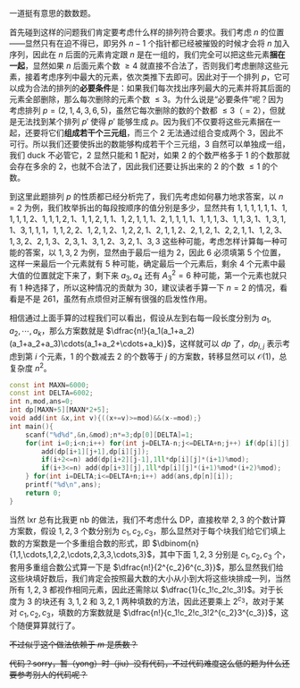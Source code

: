 一道挺有意思的数数题。

首先碰到这样的问题我们肯定要考虑什么样的排列符合要求。我们考虑 $n$ 的位置——显然只有在迫不得已，即另外 $n-1$ 个指针都已经被摧毁的时候才会将 $n$ 加入序列，因此在 $n$ 后面的元素肯定跟 $n$ 是在一组的，我们完全可以把这些元素**捆在一起**，显然如果 $n$ 后面元素个数 $\ge 4$ 就直接不合法了，否则我们考虑删除这些元素，接着考虑序列中最大的元素，依次类推下去即可。因此对于一个排列 $p$，它可以成为合法的排列的**必要条件**是：如果我们每次找出序列最大的元素并将其后面的元素全部删除，那么每次删除的元素个数 $\le 3$。为什么说是“必要条件”呢？因为考虑排列 $p=(2,1,4,3,6,5)$，虽然它每次删除的数的个数都 $\le 3$（$=2$），但就是无法找到某个排列 $p'$ 使得 $p'$ 能够生成 $p$。因为我们不仅要将这些元素捆在一起，还要将它们**组成若干个三元组**，而三个 $2$ 无法通过组合变成两个 $3$，因此不可行。所以我们还要使拆出的数能够构成若干个三元组，$3$ 自然可以单独成一组，我们 duck 不必管它，$2$ 显然只能和 $1$ 配对，如果 $2$ 的个数严格多于 $1$ 的个数那就会存在多余的 $2$，也就不合法了，因此我们还要让拆出来的 $2$ 的个数 $\le 1$ 的个数。

到这里此题排列 $p$ 的性质都已经分析完了，我们先考虑如何暴力地求答案，以 $n=2$ 为例，我们枚举拆出的每段按顺序的值分别是多少，显然共有 $1,1,1,1,1,1$、$1,1,1,1,2$、$1,1,1,2,1$、$1,1,2,1,1$、$1,2,1,1,1$、$2,1,1,1,1$、$1,1,1,3$、$1,1,3,1$、$1,3,1,1$、$3,1,1,1$，$1,1,2,2$、$1,2,1,2$、$1,2,2,1$、$2,1,1,2$、$2,1,2,1$、$2,2,1,1$、$1,2,3$、$1,3,2$、$2,1,3$、$2,3,1$、$3,1,2$、$3,2,1$、$3,3$ 这些种可能，考虑怎样计算每一种可能的答案，以 $1,3,2$ 为例，显然由于最后一组为 $2$，因此 $6$ 必须填第 $5$ 个位置，这样一来最后一个元素就有 $5$ 种可能，确定最后一个元素后，剩余 $4$ 个元素中最大值的位置就定下来了，剩下来 $a_3,a_4$ 还有 $A_{3}^2=6$ 种可能，第一个元素也就只有 $1$ 种选择了，所以这种情况的贡献为 $30$，建议读者手算一下 $n=2$ 的情况，看看是不是 $261$，虽然有点烦但对正解有很强的启发性作用。

相信通过上面手算的过程我们可以看出，假设从左到右每一段长度分别为 $a_1,a_2,\cdots,a_k$，那么方案数就是 $\dfrac{n!}{a_1(a_1+a_2)(a_1+a_2+a_3)\cdots(a_1+a_2+\cdots+a_k)}$，这样就可以 $dp$ 了，$dp_{i,j}$ 表示考虑到第 $i$ 个元素，$1$ 的个数减去 $2$ 的个数等于 $j$ 的方案数，转移显然可以 $\mathcal O(1)$，总复杂度 $n^2$。

```cpp
const int MAXN=6000;
const int DELTA=6002;
int n,mod,ans=0;
int dp[MAXN+5][MAXN*2+5];
void add(int &x,int v){((x+=v)>=mod)&&(x-=mod);}
int main(){
	scanf("%d%d",&n,&mod);n*=3;dp[0][DELTA]=1;
	for(int i=0;i<n;i++) for(int j=DELTA-n;j<=DELTA+n;j++) if(dp[i][j]){
		add(dp[i+1][j+1],dp[i][j]);
		if(i+2<=n) add(dp[i+2][j-1],1ll*dp[i][j]*(i+1)%mod);
		if(i+3<=n) add(dp[i+3][j],1ll*dp[i][j]*(i+1)%mod*(i+2)%mod);
	} for(int i=DELTA;i<=DELTA+n;i++) add(ans,dp[n][i]);
	printf("%d\n",ans);
	return 0;
}
```

当然 lxr 总有比我更 nb 的做法，我们不考虑什么 DP，直接枚举 $2,3$ 的个数计算方案数，假设 $1,2,3$ 个数分别为 $c_1,c_2,c_3$，那么显然对于每个块我们给它们填上数的方案数是一个多重组合数的形式，即 $\dbinom{n}{1,1,\cdots,1,2,2,\cdots,2,3,3,\cdots,3}$，其中下面 $1,2,3$ 分别是 $c_1,c_2,c_3$ 个，套用多重组合数公式算一下是 $\dfrac{n!}{2^{c_2}6^{c_3}}$，那么显然我们给这些块填好数后，我们肯定会按照最大数的大小从小到大将这些块排成一列，当然所有 $1,2,3$ 都视作相同元素，因此还需除以 $\dfrac{1}{c_1!c_2!c_3!}$。对于长度为 $3$ 的块还有 $3,1,2$ 和 $3,2,1$ 两种填数的方法，因此还要乘上 $2^{c_3}$，故对于某对 $c_1,c_2,c_3$，填数的方案数就是 $\dfrac{n!}{c_1!c_2!c_3!2^{c_2}3^{c_3}}$，这个随便算算就行了。

~~不过似乎这个做法依赖于 $m$ 是质数？~~

~~代码？sorry，暂（yong）时（jiu）没有代码，不过代码难度这么低的题为什么还要参考别人的代码呢？~~
